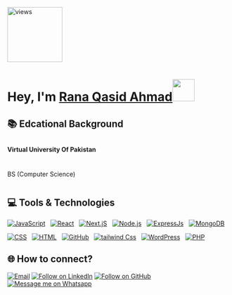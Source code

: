 <a href="https://github.com/Rana-Qasid-Ahmad"><img alt="views" title="Github views" src="https://komarev.com/ghpvc/?username=Rana-Qasid-Ahmad&style=flat-square" width="125"/></a>

<h1 align="left">Hey, I'm <a href="https://www.linkedin.com/in/rana-qasid-ahmad/">Rana Qasid Ahmad</a><img src="https://media.giphy.com/media/hvRJCLFzcasrR4ia7z/giphy.gif" width="50">



## 📚 Edcational Background


<div style="line-height: 3">
    <b>Virtual University Of Pakistan</b>
    <p>BS (Computer Science)</p>
</div>





## 💻 Tools & Technologies

    
[![JavaScript](https://img.shields.io/badge/JavaScript-grey?style=for-the-badge&logo=JavaScript)](#)&nbsp;&nbsp;
[![React](https://img.shields.io/badge/react-grey?style=for-the-badge&logo=react)](#)&nbsp;&nbsp;
[![Next.jS](https://img.shields.io/badge/Next.js-grey?style=for-the-badge&logo=Next.JS)](#)&nbsp;&nbsp;
[![Node.js](https://img.shields.io/badge/Node.js-grey?style=for-the-badge&logo=Node.js)](#)&nbsp;&nbsp;
[![ExpressJs](https://img.shields.io/badge/Express_Js-grey?style=for-the-badge&logo=Express)](#)&nbsp;&nbsp;
[![MongoDB](https://img.shields.io/badge/MongoDB-grey?style=for-the-badge&logo=MongoDB)](#)&nbsp;&nbsp;

[![CSS](https://img.shields.io/badge/CSS-grey?style=for-the-badge&logo=CSS3)](#)&nbsp;&nbsp;
[![HTML](https://img.shields.io/badge/HTML-grey?style=for-the-badge&logo=HTML5)](#)&nbsp;&nbsp;
[![GitHub](https://img.shields.io/badge/GitHub-grey?style=for-the-badge&logo=GitHub)](#)&nbsp;&nbsp;
[![tailwind Css](https://img.shields.io/badge/tailwind_Css-grey?style=for-the-badge&logo=tailwindcss)](#)&nbsp;&nbsp;
[![WordPress](https://img.shields.io/badge/WordPress-grey?style=for-the-badge&logo=WordPress)](#)&nbsp;&nbsp;
[![PHP](https://img.shields.io/badge/PHP-grey?style=for-the-badge&logo=PHP)](#)&nbsp;&nbsp;



</div>



<h2 align="left">🌐 How to connect?</h2>
<p align="left">
  <a href="mailto:zrana1791@gmail.com"><img title="Email" src="https://img.shields.io/badge/Gmail-D14836?style=for-the-badge&logo=gmail&logoColor=white"/></a>
  <a href="https://www.linkedin.com/in/rana-qasid-ahmad/"><img title="Follow on LinkedIn" src="https://img.shields.io/badge/LinkedIn-0077B5?style=for-the-badge&logo=linkedin&logoColor=white"/></a>
  <!--<a href="https://twitter.com/harisbinrehan"><img title="Follow on Twitter" src="https://img.shields.io/badge/Twitter-1DA1F2?style=for-the-badge&logo=twitter&logoColor=white"/></a>-->
  <a href="https://github.com/Rana-Qasid-Ahmad"><img title="Follow on GitHub" src="https://img.shields.io/badge/GitHub-100000?style=for-the-badge&logo=github&logoColor=white"/></a>
  <a href="https://api.whatsapp.com/send?phone=923127540166"><img title="Message me on Whatsapp" src="https://img.shields.io/badge/WhatsApp-25D366?style=for-the-badge&logo=whatsapp&logoColor=white"/></a>
</p>
<!-- For differnt icons I found this very useful.(https://github.com/alexandresanlim/Badges4-README.md-Profile) -->
